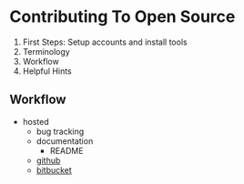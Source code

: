 # Contributing To Open Source

1. First Steps: Setup accounts and install tools
2. Terminology
3. Workflow
4. Helpful Hints

## Workflow





- hosted
    + bug tracking
    + documentation
        * README
    + [github](github.com)
    + [bitbucket](bitbucket.com)
